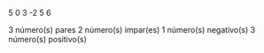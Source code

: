 5
0 3 -2 5 6

3 número(s) pares 2 número(s) impar(es) 1 número(s) negativo(s) 3 número(s) positivo(s)


 